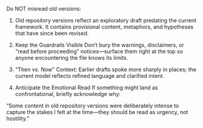 Do NOT misread old versions:

1. Old repository versions reflect an exploratory draft predating the current framework. It contains provisional content, metaphors, and hypotheses that have since been revised.

2. Keep the Guardrails Visible Don’t bury the warnings, disclaimers, or “read before proceeding” notices—surface them right at the top so anyone encountering the file knows its limits.

3. “Then vs. Now” Context: Earlier drafts spoke more sharply in places; the current model reflects refined language and clarified intent.

4. Anticipate the Emotional Read If something might land as confrontational, briefly acknowledge why:

“Some content in old repository versions were deliberately intense to capture the stakes I felt at the time—they should be read as urgency, not hostility.”
